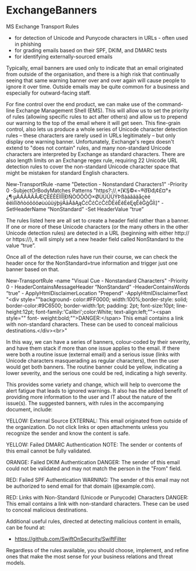 # ExchangeBanners
MS Exchange Transport Rules
- for detection of Unicode and Punycode characters in URLs - often used in phishing
- for grading emails based on their SPF, DKIM, and DMARC tests
- for identifying externally-sourced emails

Typically, email banners are used only to indicate that an email originated from outside of the organisation, and there is a high risk that continually seeing that same warning banner over and over again will cause people to ignore it over time. Outside emails may be quite common for a business and especially for outward-facing staff.

For fine control over the end product, we can make use of the command-line Exchange Management Shell (EMS). This will allow us to set the priority of rules (allowing specific rules to act after others) and allow us to prepend our warning to the top of the email where it will get seen. This fine-grain control, also lets us produce a whole series of Unicode character detection rules – these characters are rarely used in URLs legitimately – but only display one warning banner. Unfortunately, Exchange's regex doesn't extend to "does not contain" rules, and many non-standard Unicode characters are interpreted by Exchange as standard characters. There are also length limits on an Exchange regex rule, requiring 22 Unicode URL detection rules to cover the non-standard Unicode character space that might be mistaken for standard English characters. 

New-TransportRule -name "Detection - Nonstandard Characters1" -Priority 0 -SubjectOrBodyMatches Patterns "https?://.*[¥¦§̈©«¬®̄ďĐđ¡¢£¤°±¿¶·̧μÀÁÂÃÄÅÆÇÈÉÊËÌÍÎÏÐÑÒÓÔÕÖ×ØÙÚÛÜÝÞßàáâãäåçèé êëìíîïðñòóôõöøùúûüýþÿĀāĂăĄąĆćĈĉĊċČčĎĒēĔĕĖėĘęĚěĜĝĞĺƖ]" -SetHeaderName “NonStandard” -Set HeaderValue “true”

The rules listed here are all set to create a header field rather than a banner. If one or more of these Unicode characters (or the many others in the other Unicode detection rules) are detected in a URL (beginning with either http:// or https://), it will simply set a new header field called NonStandard to the value “true”. 

Once all of the detection rules have run their course, we can check the header once for the NonStandard=true information and trigger just one banner based on that.

New-TransportRule -name "Visual Cue - Nonstandard Characters" -Priority 0 - HeaderContainsMessageHeader “NonStandard” -HeaderContainsWords “true” - ApplyHtmlDisclaimerLocation "Prepend" -ApplyHtmlDisclaimerText "&lt;div style=""background- color:#FF0000; width:100%;border-style: solid; border-color:#9C6500; border-width:1pt; padding: 2pt; font-size:10pt; line-height:12pt; font-family:'Calibri';color:White; text-align:left;""&gt;&lt;span style="" font- weight:bold;""&gt;DANGER:&lt;/span&gt; This email contains a link with non-standard characters. These can be used to conceal malicious destinations.&lt;/div>&lt;br&gt;"

In this way, we can have a series of banners, colour-coded by their severity, and have them stack if more than one issue applies to the email. If there were both a routine issue (external email) and a serious issue (links with Unicode characters masquerading as regular characters), then the user would get both banners. The routine banner could be yellow, indicating a lower severity, and the serious one could be red, indicating a high severity.

This provides some variety and change, which will help to overcome the alert fatigue that leads to ignored warnings. It also has the added benefit of providing more information to the user and IT about the nature of the issue(s). The suggested banners, with rules in the accompanying document, include:

YELLOW: External Source
EXTERNAL: This email originated from outside of the organization. Do not click links or open attachments unless you recognize the sender and know the content is safe.

YELLOW: Failed DMARC Authentication
NOTE: The sender or contents of this email cannot be fully validated.

ORANGE: Failed DKIM Authentication
DANGER: The sender of this email could not be validated and may not match the person in the "From" field.

RED: Failed SPF Authentication
WARNING: The sender of this email may not be authorized to send email for that domain (@example.com).

RED: Links with Non-Standard (Unicode or Punycode) Characters
DANGER: This email contains a link with non-standard characters. These can be used to conceal malicious destinations.

Additional useful rules, directed at detecting malicious content in emails, can be found at:
- https://github.com/SwiftOnSecurity/SwiftFilter

Regardless of the rules available, you should choose, implement, and refine ones that make the most sense for your business relations and threat models.
